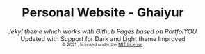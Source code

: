 <div align="center">
    <h1>Personal Website - Ghaiyur</h1>
    <i>Jekyl theme which works with Github Pages based on PortfolYOU.</i>
    <br>Updated with Support for Dark and Light theme Improved<br>
    <sub><sup>© 2021 , licensed under the <a href="./LICENSE">MIT License</a>.</sup></sub>
</div>
